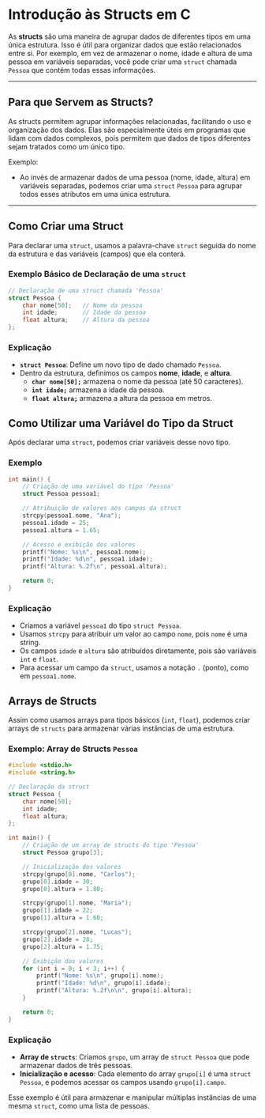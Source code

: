 # Introdução às Structs em C

As **structs** são uma maneira de agrupar dados de diferentes tipos em uma única estrutura. Isso é útil para organizar dados que estão relacionados entre si. Por exemplo, em vez de armazenar o nome, idade e altura de uma pessoa em variáveis separadas, você pode criar uma `struct` chamada `Pessoa` que contém todas essas informações.

---

## Para que Servem as Structs?

As structs permitem agrupar informações relacionadas, facilitando o uso e organização dos dados. Elas são especialmente úteis em programas que lidam com dados complexos, pois permitem que dados de tipos diferentes sejam tratados como um único tipo.

Exemplo:
- Ao invés de armazenar dados de uma pessoa (nome, idade, altura) em variáveis separadas, podemos criar uma `struct` `Pessoa` para agrupar todos esses atributos em uma única estrutura.

---

## Como Criar uma Struct

Para declarar uma `struct`, usamos a palavra-chave `struct` seguida do nome da estrutura e das variáveis (campos) que ela conterá.

### Exemplo Básico de Declaração de uma `struct`

```c
// Declaração de uma struct chamada 'Pessoa'
struct Pessoa {
    char nome[50];   // Nome da pessoa
    int idade;       // Idade da pessoa
    float altura;    // Altura da pessoa
};
```
### Explicação

- **`struct Pessoa`**: Define um novo tipo de dado chamado `Pessoa`.
- Dentro da estrutura, definimos os campos **nome**, **idade**, e **altura**.
  - **`char nome[50];`** armazena o nome da pessoa (até 50 caracteres).
  - **`int idade;`** armazena a idade da pessoa.
  - **`float altura;`** armazena a altura da pessoa em metros.
 
## Como Utilizar uma Variável do Tipo da Struct

Após declarar uma `struct`, podemos criar variáveis desse novo tipo.

### Exemplo

```c
int main() {
    // Criação de uma variável do tipo 'Pessoa'
    struct Pessoa pessoa1;

    // Atribuição de valores aos campos da struct
    strcpy(pessoa1.nome, "Ana");
    pessoa1.idade = 25;
    pessoa1.altura = 1.65;

    // Acesso e exibição dos valores
    printf("Nome: %s\n", pessoa1.nome);
    printf("Idade: %d\n", pessoa1.idade);
    printf("Altura: %.2f\n", pessoa1.altura);

    return 0;
}
```
### Explicação

- Criamos a variável `pessoa1` do tipo `struct Pessoa`.
- Usamos `strcpy` para atribuir um valor ao campo `nome`, pois `nome` é uma string.
- Os campos `idade` e `altura` são atribuídos diretamente, pois são variáveis `int` e `float`.
- Para acessar um campo da `struct`, usamos a notação `.` (ponto), como em `pessoa1.nome`.

## Arrays de Structs

Assim como usamos arrays para tipos básicos (`int`, `float`), podemos criar arrays de `structs` para armazenar várias instâncias de uma estrutura.

### Exemplo: Array de Structs `Pessoa`

```c
#include <stdio.h>
#include <string.h>

// Declaração da struct
struct Pessoa {
    char nome[50];
    int idade;
    float altura;
};

int main() {
    // Criação de um array de structs do tipo 'Pessoa'
    struct Pessoa grupo[3];

    // Inicialização dos valores
    strcpy(grupo[0].nome, "Carlos");
    grupo[0].idade = 30;
    grupo[0].altura = 1.80;

    strcpy(grupo[1].nome, "Maria");
    grupo[1].idade = 22;
    grupo[1].altura = 1.60;

    strcpy(grupo[2].nome, "Lucas");
    grupo[2].idade = 28;
    grupo[2].altura = 1.75;

    // Exibição dos valores
    for (int i = 0; i < 3; i++) {
        printf("Nome: %s\n", grupo[i].nome);
        printf("Idade: %d\n", grupo[i].idade);
        printf("Altura: %.2f\n\n", grupo[i].altura);
    }

    return 0;
}
```
### Explicação

- **Array de `structs`**: Criamos `grupo`, um array de `struct Pessoa` que pode armazenar dados de três pessoas.
- **Inicialização e acesso**: Cada elemento do array `grupo[i]` é uma `struct Pessoa`, e podemos acessar os campos usando `grupo[i].campo`.

Esse exemplo é útil para armazenar e manipular múltiplas instâncias de uma mesma `struct`, como uma lista de pessoas.



